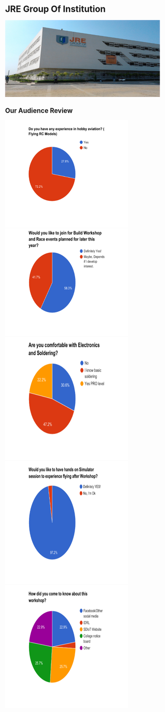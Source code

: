 # JRE Group Of Institution
<img src="JRE-Group-of-Institutions-greater-noida.jpg" height="250" width="900" >

## Our Audience Review
<img src="RCFExp.png" height="350" width="400" ><img src="LaterEvents.png" height="350" width="400" ><img src="ESExp.png" height="400" width="400" ><img src="Sim.png" height="400" width="400" ><img src="FW.png" height="400" width="400" >


